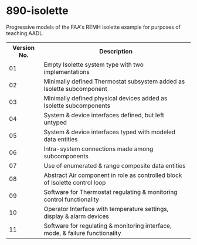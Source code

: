 890-isolette
============

Progressive models of the FAA's REMH isolette example for purposes of teaching AADL.

<table>
  <tr>
    <th>Version No.</th>
    <th>Description</th>
  </tr>
  <tr>
    <td>01</td>
    <td>Empty Isolette system type with two implementations</td>
  </tr>
  <tr>
    <td>02</td>
    <td>Minimally defined Thermostat subsystem added as Isolette subcomponent</td>
  </tr>
  <tr>
    <td>03</td>
    <td>Minimally defined physical devices added as Isolette subcomponents</td>
  </tr>
  <tr>
    <td>04</td>
    <td>System &amp; device interfaces defined, but left untyped</td>
  </tr>
  <tr>
    <td>05</td>
    <td>System &amp; device interfaces typed with modeled data entities</td>
  </tr>
  <tr>
    <td>06</td>
    <td>Intra-system connections made among subcomponents</td>
  </tr>
  <tr>
    <td>07</td>
    <td>Use of enumerated &amp; range composite data entities</td>
  </tr>
  <tr>
    <td>08</td>
    <td>Abstract Air component in role as controlled block of Isolette control loop</td>
  </tr>
  <tr>
    <td>09</td>
    <td>Software for Thermostat regulating &amp; monitoring control functionality</td>
  </tr>
  <tr>
    <td>10</td>
    <td>Operator Interface with temperature settings, display &amp; alarm devices</td>
  </tr>
  <tr>
    <td>11</td>
    <td>Software for regulating & monitoring interface, mode, & failure functionality</td>
  </tr>
</table>
